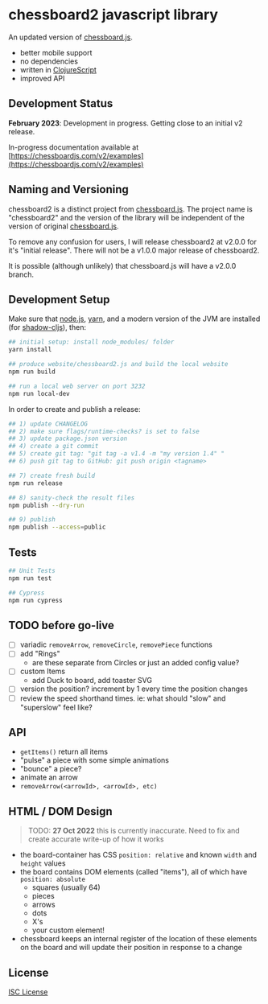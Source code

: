 # chessboard2 javascript library

An updated version of [chessboard.js].

- better mobile support
- no dependencies
- written in [ClojureScript]
- improved API

## Development Status

**February 2023**: Development in progress. Getting close to an initial v2 release.

In-progress documentation available at [https://chessboardjs.com/v2/examples](https://chessboardjs.com/v2/examples)

## Naming and Versioning

chessboard2 is a distinct project from [chessboard.js]. The project name is
"chessboard2" and the version of the library will be independent of the version
of original [chessboard.js].

To remove any confusion for users, I will release chessboard2 at v2.0.0 for it's
"initial release". There will not be a v1.0.0 major release of chessboard2.

It is possible (although unlikely) that chessboard.js will have a v2.0.0 branch.

## Development Setup

Make sure that [node.js], [yarn], and a modern version of the JVM are installed (for [shadow-cljs]), then:

[node.js]:https://nodejs.org
[yarn]:https://yarnpkg.com/
[shadow-cljs]:https://github.com/thheller/shadow-cljs

```sh
## initial setup: install node_modules/ folder
yarn install

## produce website/chessboard2.js and build the local website
npm run build

## run a local web server on port 3232
npm run local-dev
```

In order to create and publish a release:

```sh
## 1) update CHANGELOG
## 2) make sure flags/runtime-checks? is set to false
## 3) update package.json version
## 4) create a git commit
## 5) create git tag: "git tag -a v1.4 -m "my version 1.4" "
## 6) push git tag to GitHub: git push origin <tagname>

## 7) create fresh build
npm run release

## 8) sanity-check the result files
npm publish --dry-run

## 9) publish
npm publish --access=public
```

## Tests

```sh
## Unit Tests
npm run test

## Cypress
npm run cypress
```

## TODO before go-live

- [ ] variadic `removeArrow`, `removeCircle`, `removePiece` functions
- [ ] add "Rings"
  - are these separate from Circles or just an added config value?
- [ ] custom Items
  - add Duck to board, add toaster SVG
- [ ] version the position? increment by 1 every time the position changes
- [ ] review the speed shorthand times. ie: what should "slow" and "superslow" feel like?

## API

- `getItems()` return all items
- "pulse" a piece with some simple animations
- "bounce" a piece?
- animate an arrow
- `removeArrow(<arrowId>, <arrowId>, etc)`

## HTML / DOM Design

> TODO: **27 Oct 2022** this is currently inaccurate. Need to fix and create accurate write-up of how it works

- the board-container has CSS `position: relative` and known `width` and `height` values
- the board contains DOM elements (called "items"), all of which have `position: absolute`
  - squares (usually 64)
  - pieces
  - arrows
  - dots
  - X's
  - your custom element!
- chessboard keeps an internal register of the location of these elements on the board
  and will update their position in response to a change

## License

[ISC License](LICENSE.md)

[ClojureScript]:https://clojurescript.org/
[chessboard.js]:https://github.com/oakmac/chessboardjs
